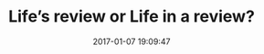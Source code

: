 ---
layout: post
title:  "Life’s review or Life in a review?"
date:   2017-01-07 19:09:47
ahrefurl: https://chaibapat.wordpress.com/2017/01/07/lifes-review-or-life-in-a-review/
comments: true
categories: miscellaneous
---
